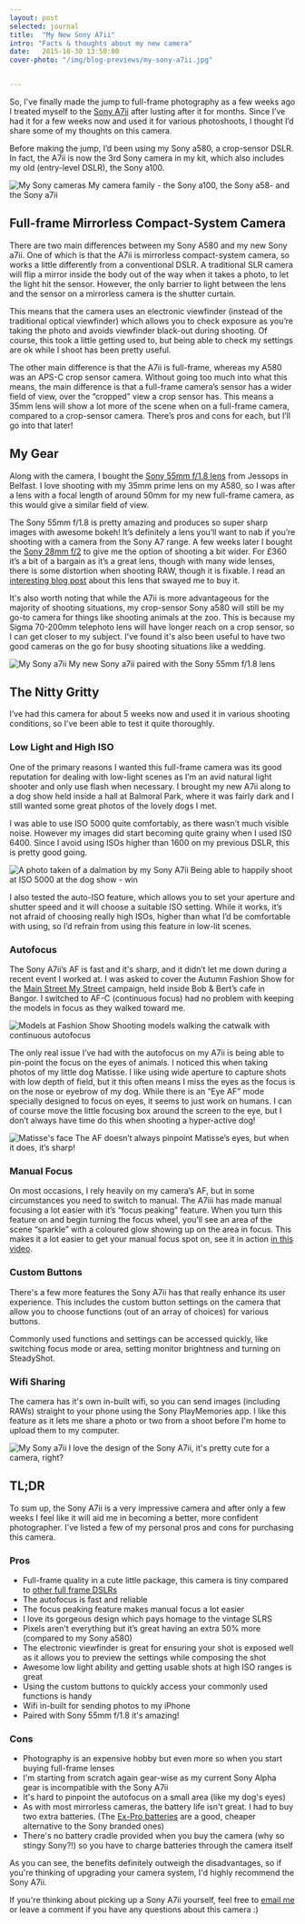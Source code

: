 ```yaml
---
layout: post
selected: journal
title:  "My New Sony A7ii"
intro: "Facts & thoughts about my new camera"
date:   2015-10-30 13:50:00
cover-photo: "/img/blog-previews/my-sony-a7ii.jpg"


---
```


So, I've finally made the jump to full-frame photography as a few weeks ago I treated myself to the [Sony A7ii](http://www.jessops.com/online.store/categories/products/sony/alpha-a7-mkii-compact-system-camera-body-95132/show.html) after lusting after it for months. Since I’ve had it for a few weeks now and used it for various photoshoots, I thought I’d share some of my thoughts on this camera.

Before making the jump, I’d been using my Sony a580, a crop-sensor DSLR. In fact, the A7ii is now the 3rd Sony camera in my kit, which also includes my old (entry-level DSLR), the Sony a100.

<div class="article__image article__image--with-caption" >
  <img src="/img/blog/sony-camera-lineup.jpg" alt="My Sony cameras" />
  <span class="caption">My camera family - the Sony a100, the Sony a58- and the Sony a7ii</span>
</div>

## Full-frame Mirrorless Compact-System Camera

There are two main differences between my Sony A580 and my new Sony a7ii. One of which is that the A7ii is mirrorless compact-system camera, so works a little differently from a conventional DSLR. A traditional SLR camera will flip a mirror inside the body out of the way when it takes a photo, to let the light hit the sensor. However, the only barrier to light between the lens and the sensor on a mirrorless camera is the shutter curtain.

This means that the camera uses an electronic viewfinder (instead of the traditional optical viewfinder) which allows you to check exposure as you’re taking the photo and avoids viewfinder black-out during shooting. Of course, this took a little getting used to, but being able to check my settings are ok while I shoot has been pretty useful.

The other main difference is that the A7ii is full-frame, whereas my A580 was an APS-C crop sensor camera. Without going too much into what this means, the main difference is that a full-frame camera’s sensor has a wider field of view, over the “cropped” view a crop sensor has. This means a 35mm lens will show a lot more of the scene when on a full-frame camera, compared to a crop-sensor camera. There’s pros and cons for each, but I’ll go into that later!

## My Gear

Along with the camera, I bought the [Sony 55mm f/1.8 lens](http://www.jessops.com/online.store/categories/products/sony/55mm-f-1-8-za-lens-89675/show.html) from Jessops in Belfast. I love shooting with my 35mm prime lens on my A580, so I was after a lens with a focal length of around 50mm for my new full-frame camera, as this would give a similar field of view.

The Sony 55mm f/1.8 is pretty amazing and produces so super sharp images with awesome bokeh! It’s definitely a lens you’ll want to nab if you’re shooting with a camera from the Sony A7 range. A few weeks later I bought the [Sony 28mm f/2](http://www.amazon.co.uk/Sony-FE-28-F2-Lens/dp/B00UJRSO52/ref=sr_1_1?ie=UTF8&qid=1446407886&sr=8-1&keywords=sony+28mm) to give me the option of shooting a bit wider. For £360 it’s a bit of a bargain as it’s a great lens, though with many wide lenses, there is some distortion when shooting RAW, though it is fixable. I read an [interesting blog post](http://www.stevehuffphoto.com/2015/04/06/the-sony-28mm-f2-fe-lens-review-by-steve-huff/) about this lens that swayed me to buy it.

It's also worth noting that while the A7ii is more advantageous for the majority of shooting situations, my crop-sensor Sony a580 will still be my go-to camera for things like shooting animals at the zoo. This is because my Sigma 70-200mm telephoto lens will have longer reach on a crop sensor, so I can get closer to my subject. I've found it's also been useful to have two good cameras on the go for busy shooting situations like a wedding.

<div class="article__image article__image--with-caption" >
  <img src="/img/blog/my-sony-a7ii.jpg" alt="My Sony a7ii" />
  <span class="caption">My new Sony a7ii paired with the Sony 55mm f/1.8 lens</span>
</div>

## The Nitty Gritty

I’ve had this camera for about 5 weeks now and used it in various shooting conditions, so I’ve been able to test it quite thoroughly.

### Low Light and High ISO

One of the primary reasons I wanted this full-frame camera was its good reputation for dealing with low-light scenes as I’m an avid natural light shooter and only use flash when necessary. I brought my new A7ii along to a dog show held inside a hall at Balmoral Park, where it was fairly dark and I still wanted some great photos of the lovely dogs I met.

I was able to use ISO 5000 quite comfortably, as there wasn’t much visible noise. However my images did start becoming quite grainy when I used IS0 6400. Since I avoid using ISOs higher than 1600 on my previous DSLR, this is pretty good going.

<div class="article__image article__image--with-caption" >
  <img src="/img/blog/dalmation-dog-show.jpg" alt="A photo taken of a dalmation by my Sony A7ii" />
  <span class="caption">Being able to happily shoot at ISO 5000 at the dog show - win </span>
</div>

I also tested the auto-ISO feature, which allows you to set your aperture and shutter speed and it will choose a suitable ISO setting. While it works, it’s not afraid of choosing really high ISOs, higher than what I’d be comfortable with using, so I’d refrain from using this feature in low-lit scenes.

### Autofocus

The Sony A7ii’s AF is fast and it's sharp, and it didn’t let me down during a recent event I worked at. I was asked to cover the Autumn Fashion Show for the [Main Street My Street](https://www.facebook.com/mainstreetmystreet/?fref=ts) campaign, held inside Bob & Bert’s cafe in Bangor. I switched to AF-C (continuous focus) had no problem with keeping the models in focus as they walked toward me.

<div class="article__image article__image--with-caption" >
  <img src="/img/blog/fashion-show-diptych.jpg" alt="Models at Fashion Show" />
  <span class="caption">Shooting models walking the catwalk with continuous autofocus</span>
</div>

The only real issue I’ve had with the autofocus on my A7ii is being able to pin-point the focus on the eyes of animals. I noticed this when taking photos of my little dog Matisse. I like using wide aperture to capture shots with low depth of field, but it this often means I miss the eyes as the focus is on the nose or eyebrow of my dog. While there is an “Eye AF” mode specially designed to focus on eyes, it seems to just work on humans. I can of course move the little focusing box around the screen to the eye, but I don’t always have time do this when shooting a hyper-active dog!

<div class="article__image article__image--with-caption" >
  <img src="/img/blog/matisse-castle-park.jpg" alt="Matisse's face" />
  <span class="caption">The AF doesn’t always pinpoint Matisse’s eyes, but when it does, it’s sharp!</span>
</div>

### Manual Focus

On most occasions, I rely heavily on my camera’s AF, but in some circumstances you need to switch to manual. The A7iii has made manual focusing a lot easier with it’s “focus peaking” feature. When you turn this feature on and begin turning the focus wheel, you’ll see an area of the scene “sparkle” with a coloured glow showing up on the area in focus. This makes it a lot easier to get your manual focus spot on, see it in action [in this video](https://www.youtube.com/watch?v=BZFtPKgBM0U).

### Custom Buttons

There's a few more features the Sony A7ii has that really enhance its user experience. This includes the custom button settings on the camera that allow you to choose functions (out of an array of choices) for various buttons.

Commonly used functions and settings can be accessed quickly, like switching focus mode or area, setting monitor brightness and turning on SteadyShot.


### Wifi Sharing

The camera has it's own in-built wifi, so you can send images (including RAWs) straight to your phone using the Sony PlayMemories app. I like this feature as it lets me share a photo or two from a shoot before I'm home to upload them to my computer.

<div class="article__image article__image--with-caption" >
  <img src="/img/blog/my-sony-a7ii-2.jpg" alt="My Sony a7ii" />
  <span class="caption">I love the design of the Sony A7ii, it's pretty cute for a camera, right? </span>
</div>

## TL;DR

To sum up, the Sony A7ii is a very impressive camera and after only a few weeks I feel like it will aid me in becoming a better, more confident photographer. I've listed a few of my personal pros and cons for purchasing this camera.

### Pros

- Full-frame quality in a cute little package, this camera is tiny compared to [other full frame DSLRs](https://i.ytimg.com/vi/loOC87Ni4x8/maxresdefault.jpg)
- The autofocus is fast and reliable
- The focus peaking feature makes manual focus a lot easier
- I love  its gorgeous design which pays homage to the vintage SLRS
- Pixels aren't everything but it’s great having an extra 50% more (compared to my Sony a580)
- The electronic viewfinder is great for ensuring your shot is exposed well as it allows you to preview the settings while composing the shot
- Awesome low light ability and getting usable shots at high ISO ranges is great
- Using the custom buttons to quickly access your commonly used functions is handy
- Wifi in-built for sending photos to my iPhone
- Paired with Sony 55mm f/1.8 it's amazing!


### Cons

- Photography is an expensive hobby but even more so when you start buying full-frame lenses
- I'm starting from scratch again gear-wise as my current Sony Alpha gear is incompatible with the Sony A7ii
- It's hard to pinpoint the autofocus on a small area (like my dog's eyes)
- As with most mirrorless cameras, the battery life isn't great. I had to buy two extra batteries. (The [Ex-Pro batteries](http://www.amazon.co.uk/gp/product/B00F8Q3S9Q?psc=1&redirect=true&ref_=oh_aui_detailpage_o09_s00) are a good, cheaper alternative to the Sony branded ones)
- There's no battery cradle provided when you buy the camera (why so stingy Sony?!) so you have to charge batteries through the camera itself

As you can see, the benefits definitely outweigh the disadvantages, so if you're thinking of upgrading your camera system, I'd highly recommend the Sony A7ii.

If you're thinking about picking up a Sony A7ii yourself, feel free to [email me](mailto:hi@melissakeizer.com) or leave a comment if you have any questions about this camera :)



